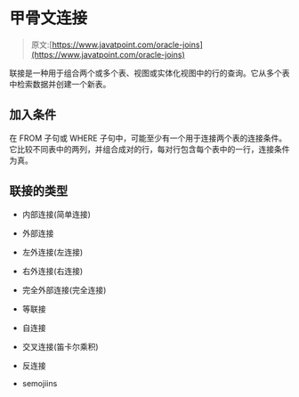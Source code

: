 # 甲骨文连接

> 原文:[https://www.javatpoint.com/oracle-joins](https://www.javatpoint.com/oracle-joins)

联接是一种用于组合两个或多个表、视图或实体化视图中的行的查询。它从多个表中检索数据并创建一个新表。

## 加入条件

在 FROM 子句或 WHERE 子句中，可能至少有一个用于连接两个表的连接条件。它比较不同表中的两列，并组合成对的行，每对行包含每个表中的一行，连接条件为真。

## 联接的类型

*   内部连接(简单连接)
*   外部连接

*   左外连接(左连接)
*   右外连接(右连接)
*   完全外部连接(完全连接)

*   等联接
*   自连接
*   交叉连接(笛卡尔乘积)
*   反连接
*   semojiins